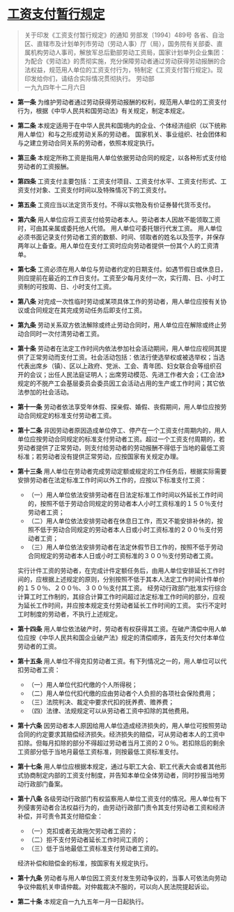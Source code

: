 # [工资支付暂行规定](http://www.mohrss.gov.cn/SYrlzyhshbzb/zcfg/flfg/gz/201705/t20170522_271150.html)

> 关于印发《工资支付暂行规定》的通知
> 劳部发〔1994〕489号
> 各省、自治区、直辖市及计划单列市劳动（劳动人事）厅（局），国务院有关部委、直属机构劳动人事司，解放军总后勤部劳动工资局，国家计划单列企业集团：
> 为配合《劳动法》的贯彻实施，充分保障劳动者通过劳动获得劳动报酬的合法权益，规范用人单位的工资支付行为，特制定《工资支付暂行规定》。现印发给你们，请结合实际情况贯彻执行。
> 劳动部        
> 一九九四年十二月六日

- **第一条** 为维护劳动者通过劳动获得劳动报酬的权利，规范用人单位的工资支付行为，根据《中华人民共和国劳动法》有关规定，制定本规定。

- **第二条** 本规定适用于在中华人民共和国境内的企业、个体经济组织（以下统称用人单位）和与之形成劳动关系的劳动者。
    国家机关、事业组织、社会团体和与之建立劳动合同关系的劳动者，依照本规定执行。

- **第三条** 本规定所称工资是指用人单位依据劳动合同的规定，以各种形式支付给劳动者的工资报酬。

- **第四条** 工资支付主要包括：工资支付项目、工资支付水平、工资支付形式、工资支付对象、工资支付时间以及特殊情况下的工资支付。

- **第五条** 工资应当以法定货币支付。不得以实物及有价证券替代货币支付。

- **第六条** 用人单位应将工资支付给劳动者本人。劳动者本人因故不能领取工资时，可由其亲属或委托他人代领。
    用人单位可委托银行代发工资。
    用人单位必须书面记录支付劳动者工资的数额、时间、领取者的姓名以及签字，并保存两年以上备查。用人单位在支付工资时应向劳动者提供一份其个人的工资清单。

- **第七条** 工资必须在用人单位与劳动者约定的日期支付。如遇节假日或休息日，则应提前在最近的工作日支付。工资至少每月支付一次，实行周、日、小时工资制的可按周、日、小时支付工资。

- **第八条** 对完成一次性临时劳动或某项具体工作的劳动者，用人单位应按有关协议或合同规定在其完成劳动任务后即支付工资。

- **第九条** 劳动关系双方依法解除或终止劳动合同时，用人单位应在解除或终止劳动合同时一次付清劳动者工资。

- **第十条** 劳动者在法定工作时间内依法参加社会活动期间，用人单位应视同其提供了正常劳动而支付工资。社会活动包括：依法行使选举权或被选举权；当选代表出席乡（镇）、区以上政府、党派、工会、青年团、妇女联合会等组织召开的会议；出任人民法庭证明人；出席劳动模范、先进工作者大会；《工会法》规定的不脱产工会基层委员会委员因工会活动占用的生产或工作时间；其它依法参加的社会活动。

- **第十一条** 劳动者依法享受年休假、探亲假、婚假、丧假期间，用人单位应按劳动合同规定的标准支付劳动者工资。

- **第十二条** 非因劳动者原因造成单位停工、停产在一个工资支付周期内的，用人单位应按劳动合同规定的标准支付劳动者工资。超过一个工资支付周期的，若劳动者提供了正常劳动，则支付给劳动者的劳动报酬不得低于当地的最低工资标准；若劳动者没有提供正常劳动，应按国家有关规定办理。

- **第十三条** 用人单位在劳动者完成劳动定额或规定的工作任务后，根据实际需要安排劳动者在法定标准工作时间以外工作的，应按以下标准支付工资：
    - （一）用人单位依法安排劳动者在日法定标准工作时间以外延长工作时间的，按照不低于劳动合同规定的劳动者本人小时工资标准的１５０％支付劳动者工资；
   - （二）用人单位依法安排劳动者在休息日工作，而又不能安排补休的，按照不低于劳动合同规定的劳动者本人日或小时工资标准的２００％支付劳动者工资；
   - （三）用人单位依法安排劳动者在法定休假节日工作的，按照不低于劳动合同规定的劳动者本人日或小时工资标准的３００％支付劳动者工资。
    
    实行计件工资的劳动者，在完成计件定额任务后，由用人单位安排延长工作时间的，应根据上述规定的原则，分别按照不低于其本人法定工作时间计件单价的１５０％、２００％、３００％支付其工资。
    经劳动行政部门批准实行综合计算工时工作制的，其综合计算工作时间超过法定标准工作时间的部分，应视为延长工作时间，并应按本规定支付劳动者延长工作时间的工资。
    实行不定时工时制度的劳动者，不执行上述规定。

- **第十四条** 用人单位依法破产时，劳动者有权获得其工资。在破产清偿中用人单位应按《中华人民共和国企业破产法》规定的清偿顺序，首先支付欠付本单位劳动者的工资。

- **第十五条** 用人单位不得克扣劳动者工资。有下列情况之一的，用人单位可以代扣劳动者工资：
   - （一）用人单位代扣代缴的个人所得税；
   - （二）用人单位代扣代缴的应由劳动者个人负担的各项社会保险费用；
   - （三）法院判决、裁定中要求代扣的抚养费、赡养费；
   - （四）法律、法规规定可以从劳动者工资中扣除的其他费用。

- **第十六条** 因劳动者本人原因给用人单位造成经济损失的，用人单位可按照劳动合同的约定要求其赔偿经济损失。经济损失的赔偿，可从劳动者本人的工资中扣除。但每月扣除的部分不得超过劳动者当月工资的２０％。若扣除后的剩余工资部分低于当地月最低工资标准，则按最低工资标准支付。

- **第十七条** 用人单位应根据本规定，通过与职工大会、职工代表大会或者其他形式协商制定内部的工资支付制度，并告知本单位全体劳动者，同时抄报当地劳动行政部门备案。

- **第十八条** 各级劳动行政部门有权监察用人单位工资支付的情况。用人单位有下列侵害劳动者合法权益行为的，由劳动行政部门责令其支付劳动者工资和经济补偿，并可责令其支付赔偿金：
    - （一）克扣或者无故拖欠劳动者工资的；
    - （二）拒不支付劳动者延长工作时间工资的；
    - （三）低于当地最低工资标准支付劳动者工资的。

    经济补偿和赔偿金的标准，按国家有关规定执行。

- **第十九条** 劳动者与用人单位因工资支付发生劳动争议的，当事人可依法向劳动争议仲裁机关申请仲裁。对仲裁裁决不服的，可以向人民法院提起诉讼。

- **第二十条** 本规定自一九九五年一月一日起执行。
